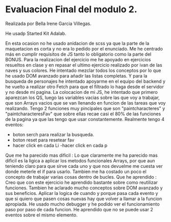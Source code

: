 <h1> Evaluacion Final del modulo 2. </h1>
Realizada por Bella Irene Garcia Villegas.

He usadp Started Kit Adalab.

En esta ocasion no he usado anidacion de scss ya que la parte de la maquetacion es corta y no era lo pedido por el enunciado. Me he centrado más en cumplir requisitos de JS tanto lo obligatorio como la parte del BONUS.
Para la realizacion del ejercicio me he apoyado en ejercicios resueltos en clase y en repasar el ultimo ejercicio realizado por ivan de las naves y sus colores.
He intentado mezclar todos los conceptos por lo que he usado DOM avanzado para añadir las listas completas. Y para la busqueda de personajes he intentado apoyarme en el equipo del backend y he vuelto a realizar otro Fetch para que el filtrado lo haga desde el servidor y no desde mi pagina.
La colocacion de mi JS, he intentado que primero aparezcan los QS, luego las variables vacias sobre las que voy a trabajar, que son Arrays vacios que se van llenando en funcion de las tareas que voy realizando.
Tengo 2 funciones muy pincipales que son "paintcharacteres" y "paintcharacteresFav" que sobre ellas recae casi el 80% de las funciones de la pagina ya que las tengo que usar constantemente.
Realmente tengo 4 eventos:

- boton serch para realizar la busqueda.
- boton reset para resetear fav
- hacer click en cada Li
  -hacer click en cada p

Que me ha parecido mas dificil :
Lo que claramente me ha parecido mas dificil es la ligica a aplicar los metodos funcionales Arrays, por que aun teniendo claro para que sirve cada uno y que nos devuelme me cuesta ver donde meterle el if para usarlo.
Tambien me ha costado un poco el concepto de trabajar varias cosas dentro de bucles.
Que he aprendido :
Creo que con este ejercicio he aprendido bastante sobre como reutilizar funciones.
Tambien he aclarado mucho conceptos sobre DOM avanzado y sus beneficios.
Aplicar la logica de cuando y porque pasa cada evento y que si quiero que pasen cosas nuevas hay que volver a llamar a la funcion apropiada.
He usado mucho debugger y he podido ver el funcionamiento paso por paso de cada funcion.
He aprendido que no se puede usar 2 eventos sobre el mismo elemento.
